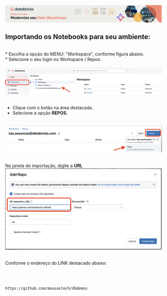 <img src="https://raw.githubusercontent.com/Databricks-BR/dw/main/images/header_dw_notebook.png">

## Importando os Notebooks para seu ambiente:
</br>
* Escolha a opção do MENU:  "Workspace", conforme figura abaixo.</br>
* Selecione o seu login no Workspace / Repos.</br></br>

<img src="https://raw.githubusercontent.com/Databricks-BR/dw/main/images/passo2.png" width="600">
</br></br>

* Clique com o botão **<CREATE>** na área destacada.</br>
* Selecione a opção **REPOS.**
</br>

<img src="https://raw.githubusercontent.com/Databricks-BR/dw/main/images/passo3.png" width="600">
</br></br>

Na janela de importação, digite a **URL**
</br>
<img src="https://raw.githubusercontent.com/Databricks-BR/dw/main/images/passo4.png" width="600">
</br></br>

Conforme o endereço do LINK destacado abaixo:
</br></br>
``` html


https://github.com/mousastech/dbdemos
